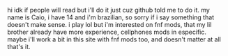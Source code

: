 hi
idk if people will read but i'll do it just cuz github told me to do it.
my name is Caio, i have 14 and i'm brazilian, so sorry if i say something that doesn't make sense.
i play lol but i'm interested on fnf mods, that my lil brother already have more experience, cellphones mods in especific.
maybe i'll work a bit in this site with fnf mods too, and doesn't matter at all
that's it.
